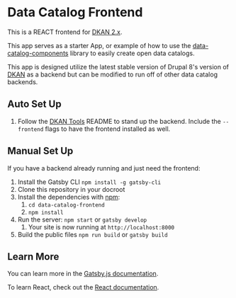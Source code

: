 # Data Catalog Frontend

This is a REACT frontend for [DKAN 2.x](https://github.com/GetDKAN/dkan).

This app serves as a starter App, or example of how to use the [data-catalog-components](https://github.com/GetDKAN/data-catalog-components) library to easily create open data catalogs.

This app is designed utilize the latest stable version of Drupal 8's version of [DKAN](https://github.com/GetDKAN/dkan) as a backend but can be modified to run off of other data catalog backends.


## Auto Set Up
1) Follow the [DKAN Tools](https://github.com/GetDKAN/dkan-tools) README to stand up the backend. Include the `--frontend` flags to have the frontend installed as well.

## Manual Set Up
If you have a backend already running and just need the frontend:

1) Install the Gatsby CLI ``npm install -g gatsby-cli``
1) Clone this repository in your docroot
1) Install the dependencies with [npm](https://www.npmjs.com/):
   1) ``cd data-catalog-frontend``
   1) ``npm install``
1) Run the server: ``npm start`` or ``gatsby develop``
   1) Your site is now running at ``http://localhost:8000``
1) Build the public files ``npm run build`` or ``gatsby build``



## Learn More

You can learn more in the [Gatsby.js documentation](https://www.gatsbyjs.org/docs).

To learn React, check out the [React documentation](https://reactjs.org/).
